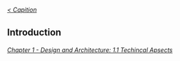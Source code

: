 ###### [< Capition](/Documentation/Capition.md)

## Introduction


###### [Chapter 1 - Design and Architecture: 1.1 Techincal Apsects](/Documentation/Chapter%201%20-%20Design%20and%20Architecture/1.1%20Technical%20Aspects.md)